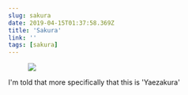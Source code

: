 ```yaml
---
slug: sakura
date: 2019-04-15T01:37:58.369Z
title: 'Sakura'
link: ''
tags: [sakura]
---
```

<figure><img src="/images/2019-04-15-sakura-1.jpeg"></figure>

I'm told that more specifically that this is 'Yaezakura'

